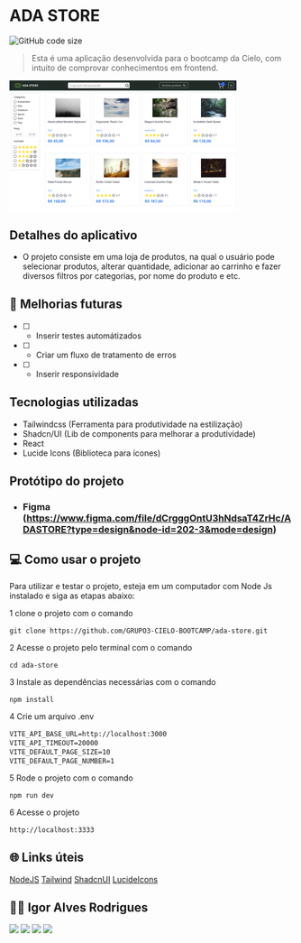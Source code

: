 # ADA STORE

![GitHub code size](https://img.shields.io/github/languages/code-size/GRUPO3-CIELO-BOOTCAMP/ada-store)

> Esta é uma aplicação desenvolvida para o bootcamp da Cielo, com intuito de comprovar conhecimentos em frontend.

<div style="width:100%; display:flex; align-items:center; gap:16px">
    <img src="./public/ada-store.png" width="80%">
</div>

## Detalhes do aplicativo

- O projeto consiste em uma loja de produtos, na qual o usuário pode selecionar produtos, alterar quantidade, adicionar 
ao carrinho e fazer diversos filtros por categorias, por nome do produto e etc.

## 🚀 Melhorias futuras
- [ ] - Inserir testes automátizados
- [ ] - Criar um fluxo de tratamento de erros
- [ ] - Inserir responsividade

## Tecnologias utilizadas

- Tailwindcss (Ferramenta para produtividade na estilização)
- Shadcn/UI (Lib de components para melhorar a produtividade)
- React
- Lucide Icons (Biblioteca para ícones)

## Protótipo do projeto
- ### Figma (https://www.figma.com/file/dCrgggOntU3hNdsaT4ZrHc/ADASTORE?type=design&node-id=202-3&mode=design)




## 💻 Como usar o projeto
Para utilizar e testar o projeto, esteja em um computador com Node Js instalado e siga as
etapas abaixo:

1 clone o projeto com o comando
```
git clone https://github.com/GRUPO3-CIELO-BOOTCAMP/ada-store.git
```
2 Acesse o projeto pelo terminal com o comando
```
cd ada-store
```
3 Instale as dependências necessárias com o comando
```
npm install
```
4 Crie um arquivo .env
```
VITE_API_BASE_URL=http://localhost:3000
VITE_API_TIMEOUT=20000
VITE_DEFAULT_PAGE_SIZE=10
VITE_DEFAULT_PAGE_NUMBER=1
```
5 Rode o projeto com o comando
```
npm run dev
```
6 Acesse o projeto
```
http://localhost:3333
```

## 🌐 Links úteis
[NodeJS](https://nodejs.org/en/download)
[Tailwind](https://tailwindcss.com/)
[ShadcnUI](https://ui.shadcn.com/)
[LucideIcons](https://lucide.dev/)


## 🧑‍💻 Igor Alves Rodrigues

[<img
    src="https://img.shields.io/badge/linkedin-%230077B5.svg?&style=for-the-badge&logo=linkedin&logoColor=white" />](https://www.linkedin.com/in/igor-alves-rodrigues-7941a116b/)
[<img
    src=" https://img.shields.io/badge/GitHub-100000?style=for-the-badge&logo=github&logoColor=white" />](https://gthub.com/igoralvesr)
[<img
    src="https://img.shields.io/badge/WhatsApp-25D366?style=for-the-badge&logo=whatsapp&logoColor=white" />](http://wa.me/5548998434969)
[<img src="https://img.shields.io/website-up-down-green-red/http/shields.io.svg"
    height="28" />](https://igoralvesr.github.io)


